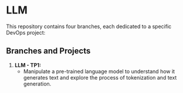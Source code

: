 # LLM

This repository contains four branches, each dedicated to a specific DevOps project:

## Branches and Projects

1. **LLM - TP1:**
    - Manipulate a pre-trained language model to understand how it generates text and explore the process of tokenization and text generation.
   
